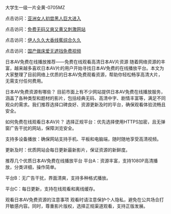 
大学生一级一片全黄-0705MZ


点击访问：<a href="https://gfd-5xg.pages.dev//">亚洲女人初尝黑人巨大进入</a>

点击访问：<a href="https://bsdf-5f5.pages.dev/">免费无码又爽又黄又刺激网站</a>

点击访问：<a href="https://gda-c7m.pages.dev/">伊人久久大香线蕉综合久久</a>

点击访问：<a href="https://fdhf-454.pages.dev/">国产做床爱无遮挡免费视频</a>



日本AV免费在线播放推荐——免费在线观看高清日本AV片资源
随着网络资源的丰富，越来越多喜欢日本AV片的用户开始寻找日本AV免费的在线播放平台。本文为大家整理了目前网络上优质的日本AV免费观看资源，帮助你轻松畅享高清大片，无需支付任何费用。

日本AV免费资源有哪些？
目前市面上有不少网站提供日本AV免费在线播放服务，涵盖了各种类型和题材的影片，包括经典无码、高清中字、剧情丰富等，满足不同观众的需求。我们推荐选择口碑良好、资源更新及时的平台，确保观看体验流畅且安全。

如何免费在线观看日本AV片？
选择正规平台：优先选择使用HTTPS加密，且无弹窗广告干扰的网站，保障浏览安全。

支持多设备播放：确保网站支持手机、平板和电脑端，随时随地享受高清视频。

更新及时：优质网站会每日更新最新影片，保证资源的新鲜度。

推荐几个优质日本AV免费在线播放平台
平台A：资源丰富，支持1080P高清播放，分类详细，操作简单。

平台B：无广告干扰，界面清爽，支持多种格式播放。

平台C：每日更新，支持在线观看和离线缓存。

观看日本AV免费资源的注意事项
观看时请注意保护个人隐私，避免在公共场合打开敏感内容。同时，尊重影片版权，选择正规渠道观看，支持正版发展。























<span style="display:none;">[Canonical link](  ）</span>
